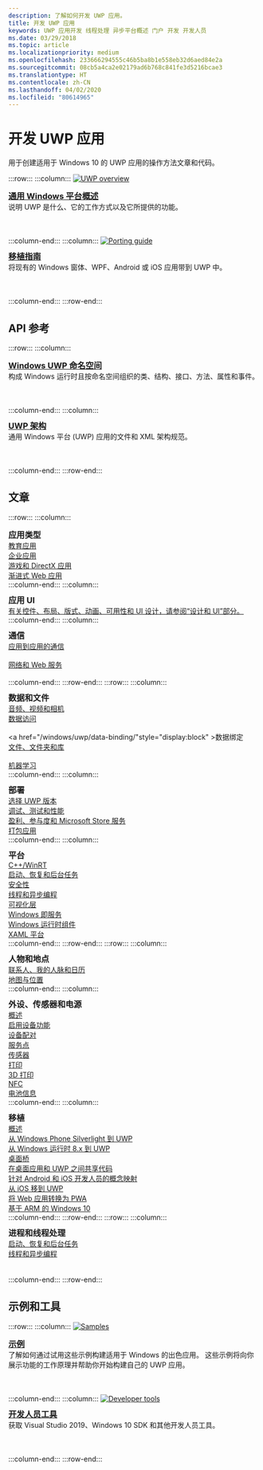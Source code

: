 ```yaml
---
description: 了解如何开发 UWP 应用。
title: 开发 UWP 应用
keywords: UWP 应用开发 线程处理 异步平台概述 门户 开发 开发人员
ms.date: 03/29/2018
ms.topic: article
ms.localizationpriority: medium
ms.openlocfilehash: 233666294555c46b5ba8b1e558eb32d6aed84e2a
ms.sourcegitcommit: 08cb5a4ca2e02179ad6b768c841fe3d5216bcae3
ms.translationtype: HT
ms.contentlocale: zh-CN
ms.lasthandoff: 04/02/2020
ms.locfileid: "80614965"
---
```

# <a name="develop-uwp-apps"></a>开发 UWP 应用

用于创建适用于 Windows 10 的 UWP 应用的操作方法文章和代码。

:::row:::
    :::column:::
        <a href="/windows/uwp/get-started/universal-application-platform-guide">
            <img src="https://docs.microsoft.com//media/hubs/windows/win_developer-uwp.svg" alt="UWP overview" />
        </a><br/>
        <h3 style="margin-top: 10px; margin-bottom: 0px"><a href="/windows/uwp/get-started/universal-application-platform-guide">通用 Windows 平台概述</a></h3>
        <p style="margin-top: 0px; margin-bottom: 50px">说明 UWP 是什么、它的工作方式以及它所提供的功能。</p>
    :::column-end:::
    :::column:::
        <a href="/windows/uwp/porting/index">
            <img src="https://docs.microsoft.com/media/illustrations/teams-fast-track.svg" alt="Porting guide" />
        </a><br/>
        <h3 style="margin-top: 10px; margin-bottom: 0px"><a href="/windows/uwp/porting/index">移植指南</a></h3>
        <p style="margin-top: 0px; margin-bottom: 50px">将现有的 Windows 窗体、WPF、Android 或 iOS 应用带到 UWP 中。</p>
    :::column-end:::
:::row-end:::

<!-- <ul class="panelContent cardsH" style="margin-left: 1px">
    <li>
        <a href="/windows/uwp/get-started/universal-application-platform-guide" style="display:block">
        <div class="cardSize">
            <div class="cardPadding">
                <div class="card">
                    <div class="cardImageOuter">
                        <div class="cardImage" style="background-color: #f2f2f2">                 
                            <img src="https://docs.microsoft.com//media/hubs/windows/win_developer-uwp.svg" alt=" "/>
                        </div>
                    </div>
                    <div class="cardText">
                        <h3>Overview of the Universal Windows Platform</h3>
                        <p>An explanation of what UWP is, how it works, and the features it provides.</p>
                    </div>
                </div>
            </div>
        </div>
        </a>
    </li>
    <li>
        <a href="/windows/uwp/porting/index" style="display:block">
        <div class="cardSize">
            <div class="cardPadding">
                <div class="card">
                    <div class="cardImageOuter">
                        <div class="cardImage" style="background-color: #f2f2f2">                
                            <img src="https://docs.microsoft.com/media/illustrations/teams-fast-track.svg" alt=" " />
                        </div>
                    </div>                
                    <div class="cardText">
                        <h3>Porting guide</h3>
                        <p>Bring your existing Windows Forms, WPF, Android, or iOS app to UWP. </p>
                    </div>
                </div>
            </div>
        </div>
        </a>
    </li>                 
</ul> -->

## <a name="api-reference"></a>API 参考

:::row:::
    :::column:::
        <h3 style="margin-top: 10px; margin-bottom: 0px"><a href="/uwp/api">Windows UWP 命名空间</a></h3>
        <p style="margin-top: 0px; margin-bottom: 50px">构成 Windows 运行时且按命名空间组织的类、结构、接口、方法、属性和事件。</p>
    :::column-end:::
    :::column:::
        <h3 style="margin-top: 10px; margin-bottom: 0px"><a href="/uwp/schemas/">UWP 架构</a></h3>
        <p style="margin-top: 0px; margin-bottom: 50px">通用 Windows 平台 (UWP) 应用的文件和 XML 架构规范。</p>
    :::column-end:::
:::row-end:::

<!-- <ul class="panelContent cardsH" style="margin-left: 1px">
    <li>
        <a href="/uwp/api" style="display:block">
        <div class="cardSize">
            <div class="cardPadding">
                <div class="card">
                    <div class="cardText">
                        <h3>Windows UWP namespaces</h3>
                        <p>The classes, structures, interfaces, methods, properties, and events that make up the Windows Runtime, organized by namespace.</p>
                    </div>
                </div>
            </div>
        </div>
        </a>
    </li>
    <li>
        <a href="/uwp/schemas/" style="display:block">
        <div class="cardSize">
            <div class="cardPadding">
                <div class="card">
                    <div class="cardText">
                        <h3>Schemas for UWP</h3>
                        <p>File and XML schema specifications for Universal Windows Platform (UWP) apps. </p>
                    </div>
                </div>
            </div>
        </div>
        </a>
    </li>                 
</ul> -->

## <a name="articles"></a>文章

:::row:::
    :::column:::
        <h3 style="margin-top: 10px; margin-bottom: 0px">应用类型</h3>
        <a href="/windows/uwp/apps-for-education/">教育应用</a><br/>
        <a href="/windows/uwp/enterprise/">企业应用</a><br/>
        <a href="/windows/uwp/gaming/">游戏和 DirectX 应用</a><br/>
        <a href="/microsoft-edge/progressive-web-apps">渐进式 Web 应用</a><br/>
    :::column-end:::
    :::column:::
        <h3 style="margin-top: 10px; margin-bottom: 0px">应用 UI</h3>
        <a href="https://developer.microsoft.com/windows/apps/design">有关控件、布局、版式、动画、可用性和 UI 设计，请参阅“设计和 UI”部分。</a><br/>
    :::column-end:::
    :::column:::
        <h3 style="margin-top: 10px; margin-bottom: 0px">通信</h3>
        <a style="display:block" href="/windows/uwp/app-to-app/">应用到应用的通信</a><br/>
        <a style="display:block" href="/windows/uwp/networking/">网络和 Web 服务</a><br/>
    :::column-end:::
:::row-end:::
:::row:::
    :::column:::
        <h3 style="margin-top: 10px; margin-bottom: 0px">数据和文件</h3>
        <a href="/windows/uwp/audio-video-camera/">音频、视频和相机</a><br/>
        <a href="/windows/uwp/data-access/" style="display:block" >数据访问</a><br/>
        <a href="/windows/uwp/data-binding/"style="display:block" >数据绑定</a><br/>
        <a href="/windows/uwp/files/" style="display:block" >文件、文件夹和库</a><br/>
        <a href="/windows/uwp/machine-learning/">机器学习</a><br/>
    :::column-end:::
    :::column:::
        <h3 style="margin-top: 10px; margin-bottom: 0px">部署</h3>
        <a href="/windows/uwp/updates-and-versions/choose-a-uwp-version">选择 UWP 版本</a><br/>
        <a href="/windows/uwp/debug-test-perf/">调试、测试和性能</a><br/>
        <a href="/windows/uwp/monetize/">盈利、参与度和 Microsoft Store 服务</a><br/>
        <a href="/windows/uwp/packaging/">打包应用</a><br/>
    :::column-end:::
    :::column:::
        <h3 style="margin-top: 10px; margin-bottom: 0px">平台</h3>
        <a href="/windows/uwp/cpp-and-winrt-apis/">C++/WinRT</a><br/>
        <a href="/windows/uwp/launch-resume/">启动、恢复和后台任务</a><br/>
        <a href="/windows/uwp/security/">安全性</a><br/>
        <a href="/windows/uwp/threading-async/">线程和异步编程</a><br/>
        <a href="/windows/uwp/composition/visual-layer">可视化层</a><br/>
        <a href="/windows/uwp/updates-and-versions/application-development-for-windows-as-a-service">Windows 即服务</a><br/>
        <a href="/windows/uwp/winrt-components/">Windows 运行时组件</a><br/>
        <a href="/windows/uwp/xaml-platform/">XAML 平台</a><br/>
    :::column-end:::
:::row-end:::
:::row:::
    :::column:::
        <h3 style="margin-top: 10px; margin-bottom: 0px">人物和地点</h3>
        <a href="/windows/uwp/contacts-and-calendar/">联系人、我的人脉和日历</a><br/>
        <a href="/windows/uwp/maps-and-location/">地图与位置</a><br/>
    :::column-end:::
    :::column:::
        <h3 style="margin-top: 10px; margin-bottom: 0px">外设、传感器和电源</h3>
        <a href="/windows/uwp/contacts-and-calendar/">概述</a><br/>
        <a href="/windows/uwp/devices-sensors/enable-device-capabilities">启用设备功能</a><br/>
        <a href="/windows/uwp/devices-sensors/pair-devices">设备配对</a><br/>
        <a href="/windows/uwp/devices-sensors/point-of-service">服务点</a><br/>
        <a href="/windows/uwp/devices-sensors/sensors">传感器</a><br/>
        <a href="/windows/uwp/devices-sensors/printing-and-scanning">打印</a><br/>
        <a href="/windows/uwp/devices-sensors/3d-printing">3D 打印</a><br/>
        <a href="/windows/uwp/devices-sensors/nfc">NFC</a><br/>
        <a href="/windows/uwp/devices-sensors/get-battery-info">电池信息</a><br/>
    :::column-end:::
    :::column:::
        <h3 style="margin-top: 10px; margin-bottom: 0px">移植</h3>
        <a href="/windows/uwp/porting/">概述</a><br/>
        <a href="/windows/uwp/porting/wpsl-to-uwp-root">从 Windows Phone Silverlight 到 UWP</a><br/>
        <a href="/windows/uwp/porting/w8x-to-uwp-root">从 Windows 运行时 8.x 到 UWP</a><br/>
        <a href="/windows/uwp/porting/desktop-to-uwp-root">桌面桥</a><br/>
        <a href="/windows/uwp/porting/desktop-to-uwp-migrate">在桌面应用和 UWP 之间共享代码</a><br/>
        <a href="/windows/uwp/porting/android-ios-uwp-map">针对 Android 和 iOS 开发人员的概念映射</a><br/>
        <a href="/windows/uwp/porting/ios-to-uwp-root">从 iOS 移到 UWP</a><br/>
        <a href="/microsoft-edge/progressive-web-apps">将 Web 应用转换为 PWA</a><br/>
        <a href="/windows/uwp/porting/apps-on-arm">基于 ARM 的 Windows 10</a><br/>
    :::column-end:::
:::row-end:::
:::row:::
    :::column:::
        <h3 style="margin-top: 10px; margin-bottom: 0px">进程和线程处理</h3>
        <a href="/windows/uwp/launch-resume/">启动、恢复和后台任务</a><br/>
        <a href="/windows/uwp/threading-async/">线程和异步编程</a><br/><br/><br/>
    :::column-end:::
:::row-end:::


 ## <a name="samples-and-tools"></a>示例和工具

 :::row:::
    :::column:::
        <a href="https://developer.microsoft.com/windows/samples">
            <img src="https://docs.microsoft.com/media/illustrations/sql-database-develop.svg" alt="Samples" />
        </a><br/>
        <h3 style="margin-top: 10px; margin-bottom: 0px"><a href="https://developer.microsoft.com/windows/samples">示例</a></h3>
        <p style="margin-top: 0px; margin-bottom: 50px">了解如何通过试用这些示例构建适用于 Windows 的出色应用。 这些示例将向你展示功能的工作原理并帮助你开始构建自己的 UWP 应用。</p>
    :::column-end:::
    :::column:::
        <a href="https://developer.microsoft.com/windows/downloads">
            <img src="https://docs.microsoft.com/media/illustrations/sql-get-started-download.svg" alt="Developer tools" />
        </a><br/>
        <h3 style="margin-top: 10px; margin-bottom: 0px"><a href="https://developer.microsoft.com/windows/downloads">开发人员工具</a></h3>
        <p style="margin-top: 0px; margin-bottom: 50px">获取 Visual Studio 2019、Windows 10 SDK 和其他开发人员工具。</p>
    :::column-end:::
:::row-end:::
